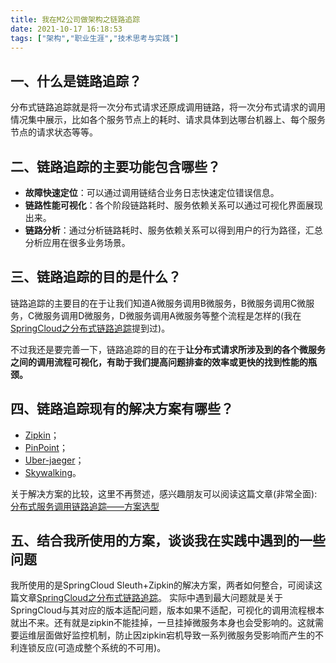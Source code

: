 ```yaml
---
title: 我在M2公司做架构之链路追踪
date: 2021-10-17 16:18:53
tags: ["架构","职业生涯","技术思考与实践"]
---
```


## 一、什么是链路追踪？
分布式链路追踪就是将一次分布式请求还原成调用链路，将一次分布式请求的调用情况集中展示，比如各个服务节点上的耗时、请求具体到达哪台机器上、每个服务节点的请求状态等等。
<!--more-->

## 二、链路追踪的主要功能包含哪些？
- **故障快速定位**：可以通过调用链结合业务日志快速定位错误信息。
- **链路性能可视化**：各个阶段链路耗时、服务依赖关系可以通过可视化界面展现出来。
- **链路分析**：通过分析链路耗时、服务依赖关系可以得到用户的行为路径，汇总分析应用在很多业务场景。

## 三、链路追踪的目的是什么？
链路追踪的主要目的在于让我们知道A微服务调用B微服务，B微服务调用C微服务，C微服务调用D微服务，D微服务调用A微服务等整个流程是怎样的(我在[SpringCloud之分布式链路追踪](https://youcongtech.com/2020/11/06/SpringCloud%E4%B9%8B%E5%88%86%E5%B8%83%E5%BC%8F%E9%93%BE%E8%B7%AF%E8%BF%BD%E8%B8%AA/)提到过)。

不过我还是要完善一下，链路追踪的目的在于**让分布式请求所涉及到的各个微服务之间的调用流程可视化，有助于我们提高问题排查的效率或更快的找到性能的瓶颈。**


## 四、链路追踪现有的解决方案有哪些？
- [Zipkin](https://zipkin.io/)；
- [PinPoint](https://pinpoint-apm.gitbook.io/pinpoint/)；
- [Uber-jaeger](https://www.jaegertracing.io/)；
- [Skywalking](https://skywalking.apache.org/)。

关于解决方案的比较，这里不再赘述，感兴趣朋友可以阅读这篇文章(非常全面):
[分布式服务调用链路追踪——方案选型](https://www.cnblogs.com/caoweixiong/p/14475815.htm)

## 五、结合我所使用的方案，谈谈我在实践中遇到的一些问题
我所使用的是SpringCloud Sleuth+Zipkin的解决方案，两者如何整合，可阅读这篇文章[SpringCloud之分布式链路追踪](https://youcongtech.com/2020/11/06/SpringCloud%E4%B9%8B%E5%88%86%E5%B8%83%E5%BC%8F%E9%93%BE%E8%B7%AF%E8%BF%BD%E8%B8%AA/)。
实际中遇到最大问题就是关于SpringCloud与其对应的版本适配问题，版本如果不适配，可视化的调用流程根本就出不来。还有就是zipkin不能挂掉，一旦挂掉微服务本身也会受影响的。这就需要运维层面做好监控机制，防止因zipkin宕机导致一系列微服务受影响而产生的不利连锁反应(可造成整个系统的不可用)。

